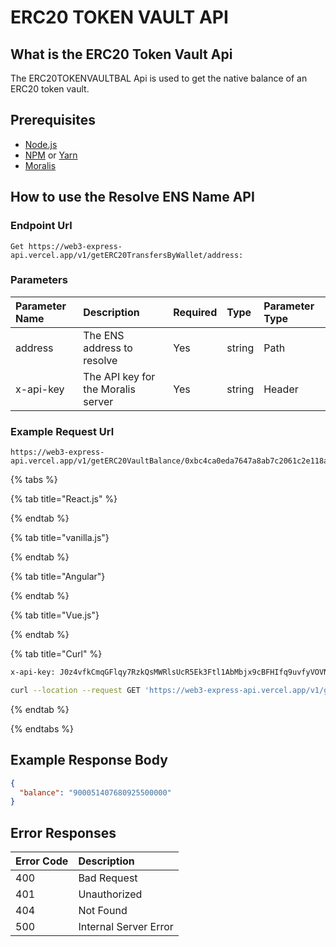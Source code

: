 # ERC20 TOKEN VAULT API

## What is the ERC20 Token Vault Api

The ERC20TOKENVAULTBAL Api is used to get the native balance of an ERC20 token vault.

## Prerequisites

-   [Node.js](https://nodejs.org/en/download/)
-   [NPM](https://www.npmjs.com/get-npm) or [Yarn](https://classic.yarnpkg.com/en/docs/install/#windows-stable)
-   [Moralis](https://docs.moralis.io/)

## How to use the Resolve ENS Name API

### Endpoint Url 

```text
Get https://web3-express-api.vercel.app/v1/getERC20TransfersByWallet/address:
```

### Parameters

| Parameter Name | Description | Required | Type | Parameter Type |
| :--- | :--- | :--- | :--- | :--- |
| address | The ENS address to resolve | Yes | string | Path |
|x-api-key| The API key for the Moralis server | Yes | string | Header | 

### Example Request Url

```text
https://web3-express-api.vercel.app/v1/getERC20VaultBalance/0xbc4ca0eda7647a8ab7c2061c2e118a18a936f13d
```

{% tabs %}

{% tab title="React.js" %}

{% endtab %}

{% tab title="vanilla.js"}

{% endtab %}

{% tab title="Angular"}

{% endtab %}

{% tab title="Vue.js"}

{% endtab %}

{% tab title="Curl" %}

```bash
x-api-key: J0z4vfkCmqGFlqy7RzkQsMWRlsUcR5Ek3Ftl1AbMbjx9cBFHIfq9uvfyVOVNtsRe

curl --location --request GET 'https://web3-express-api.vercel.app/v1/getERC20VaultBalance/0xbc4ca0eda7647a8ab7c2061c2e118a18a936f13d' \ 
```

{% endtab %}

{% endtabs %}

## Example Response Body 

```json
{
  "balance": "900051407680925500000"
}
```

## Error Responses

| Error Code | Description |
| :--- | :--- |
| 400 | Bad Request |
| 401 | Unauthorized |
| 404 | Not Found |
| 500 | Internal Server Error |




